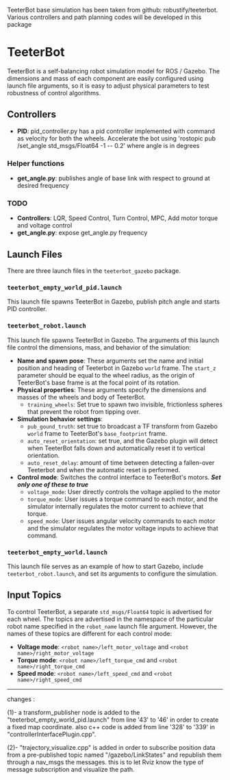 TeeterBot base simulation has been taken from github: robustify/teeterbot.
Various controllers and path planning codes will be developed in this package
# TeeterBot
TeeterBot is a self-balancing robot simulation model for ROS / Gazebo. The dimensions and mass of each component are easily configured using launch file arguments, so it is easy to adjust physical parameters to test robustness of control algorithms.

## Controllers
- **PID**: pid_controller.py has a pid controller implemented with command as velocity for both the wheels.
Accelerate the bot using 'rostopic pub /set_angle std_msgs/Float64 -1 -- 0.2' where angle is in degrees

### Helper functions
- **get_angle.py**: publishes angle of base link with respect to ground at desired frequency

### TODO
- **Controllers**: LQR, Speed Control, Turn Control, MPC, Add motor torque and voltage control
- **get_angle.py**: expose get_angle.py frequency

## Launch Files
There are three launch files in the `teeterbot_gazebo` package.

### `teeterbot_empty_world_pid.launch`
This launch file spawns TeeterBot in Gazebo, publish pitch angle and starts PID controller.

### `teeterbot_robot.launch`
This launch file spawns TeeterBot in Gazebo. The arguments of this launch file control the dimensions, mass, and behavior of the simulation:

- **Name and spawn pose**: These arguments set the name and initial position and heading of Teeterbot in Gazebo `world` frame. The `start_z` parameter should be equal to the wheel radius, as the origin of TeeterBot's base frame is at the focal point of its rotation.
- **Physical properties**: These arguments specify the dimensions and masses of the wheels and body of TeeterBot. 
	- `training_wheels`: Set true to spawn two invisible, frictionless spheres that prevent the robot from tipping over.
- **Simulation behavior settings**:
	- `pub_gound_truth`: set true to broadcast a TF transform from Gazebo `world` frame to TeeterBot's `base_footprint` frame.
	- `auto_reset_orientation`: set true, and the Gazebo plugin will detect when TeeterBot falls down and automatically reset it to vertical orientation.
	- `auto_reset_delay`: amount of time between detecting a fallen-over Teeterbot and when the automatic reset is performed.
- **Control mode**: Switches the control interface to TeeterBot's motors. ***Set only one of these to true***
	- `voltage_mode`: User directly controls the voltage applied to the motor
	- `torque_mode`: User issues a torque command to each motor, and the simulator internally regulates the motor current to achieve that torque.
	- `speed_mode`: User issues angular velocity commands to each motor and the simulator regulates the motor voltage inputs to achieve that command.
	
### `teeterbot_empty_world.launch`
This launch file serves as an example of how to start Gazebo, include `teeterbot_robot.launch`, and set its arguments to configure the simulation.

## Input Topics
To control TeeterBot, a separate `std_msgs/Float64` topic is advertised for each wheel. The topics are advertised in the namespace of the particular robot name specified in the `robot_name` launch file argument. However, the names of these topics are different for each control mode:

- **Voltage mode**: `<robot name>/left_motor_voltage` and `<robot name>/right_motor_voltage`
- **Torque mode**: `<robot name>/left_torque_cmd` and `<robot name>/right_torque_cmd`
- **Speed mode**: `<robot name>/left_speed_cmd` and `<robot name>/right_speed_cmd`
-----------------------------------------------------------------------------------------
changes : 

(1)- a transform_publisher node is added to the "teeterbot_empty_world_pid.launch" from line '43' to '46' in order to create a fixed map coordinate. 
also c++ code is added from line '328' to '339' in "controllerInterfacePlugin.cpp".


(2)- "trajectory_visualize.cpp" is added in order to subscribe position data from a pre-published topic named "/gazebo/LinkStates" and republish them through a nav_msgs the messages.
this is to let Rviz know the type of message subscription and visualize the path. 


